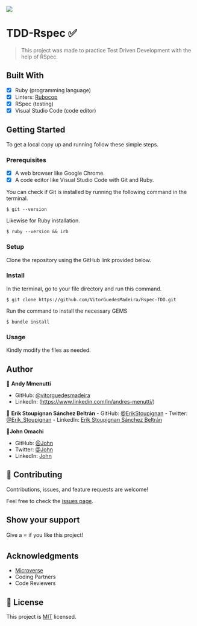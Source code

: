 ![](https://img.shields.io/badge/Microverse-blueviolet)

# TDD-Rspec ✅

> This project was made to practice Test Driven Development with the help of RSpec.

## Built With

- [x] Ruby (programming language)
- [x] Linters: [Rubocop](https://rubocop.org/)
- [x] RSpec (testing)
- [x] Visual Studio Code (code editor)

## Getting Started

To get a local copy up and running follow these simple steps.

### Prerequisites

- [x] A web browser like Google Chrome.
- [x] A code editor like Visual Studio Code with Git and Ruby.

You can check if Git is installed by running the following command in the terminal.
```
$ git --version
```

Likewise for Ruby installation.
```
$ ruby --version && irb
```

### Setup

Clone the repository using the GitHub link provided below.

### Install

In the terminal, go to your file directory and run this command.
```
$ git clone https://github.com/VitorGuedesMadeira/Rspec-TDD.git
```

Run the command to install the necessary GEMS
```
$ bundle install
```

### Usage

Kindly modify the files as needed.

## Author

👤 **Andy Mmenutti**
- GitHub: [@vitorguedesmadeira](https://github.com/andym80)
- LinkedIn: (https://www.linkedin.com/in/andres-menutti/)


👤 **Erik Stoupignan Sánchez Beltrán** - GitHub: [@ErikStoupignan](https://github.com/ErikStoupignan) - Twitter: [@Erik_Stoupignan](https://twitter.com/Erik_Stoupignan) - LinkedIn: [Erik Stoupignan Sánchez Beltrán](https://www.linkedin.com/in/erik-sanchez-beltran/)


👤**John Omachi**
- GitHub: [@John](https://github.com/MrOmachi)
- Twitter: [@John](https://twitter.com/MrOmachi)
- LinkedIn: [John](https://www.linkedin.com/in/john-omachi-0b5b5b1b3/)

## 🤝 Contributing

Contributions, issues, and feature requests are welcome!

Feel free to check the [issues page](hhttps://github.com/VitorGuedesMadeira/Morse-Decoder/issues).

## Show your support

Give a ⭐️ if you like this project!

## Acknowledgments

- [Microverse](https://www.microverse.org/)
- Coding Partners
- Code Reviewers

## 📝 License

This project is [MIT](./MIT.md) licensed.
